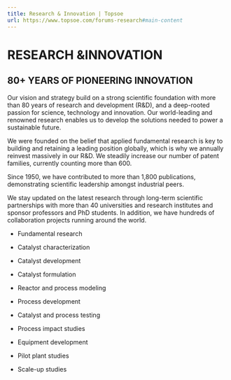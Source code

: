 ```yaml
---
title: Research & Innovation | Topsoe
url: https://www.topsoe.com/forums-research#main-content
---
```


# RESEARCH &INNOVATION

## 80+ YEARS OF PIONEERING INNOVATION

Our vision and strategy build on a strong scientific foundation with more than 80 years of research and development (R&D), and a deep-rooted passion for science, technology and innovation. Our world-leading and renowned research enables us to develop the solutions needed to power a sustainable future.

We were founded on the belief that applied fundamental research is key to building and retaining a leading position globally, which is why we annually reinvest massively in our R&D. We steadily increase our number of patent families, currently counting more than 600.

Since 1950, we have contributed to more than 1,800 publications, demonstrating scientific leadership amongst industrial peers.

We stay updated on the latest research through long-term scientific partnerships with more than 40 universities and research institutes and sponsor professors and PhD students. In addition, we have hundreds of collaboration projects running around the world.

- Fundamental research

- Catalyst characterization

- Catalyst development

- Catalyst formulation

- Reactor and process modeling

- Process development

- Catalyst and process testing

- Process impact studies

- Equipment development

- Pilot plant studies

- Scale-up studies